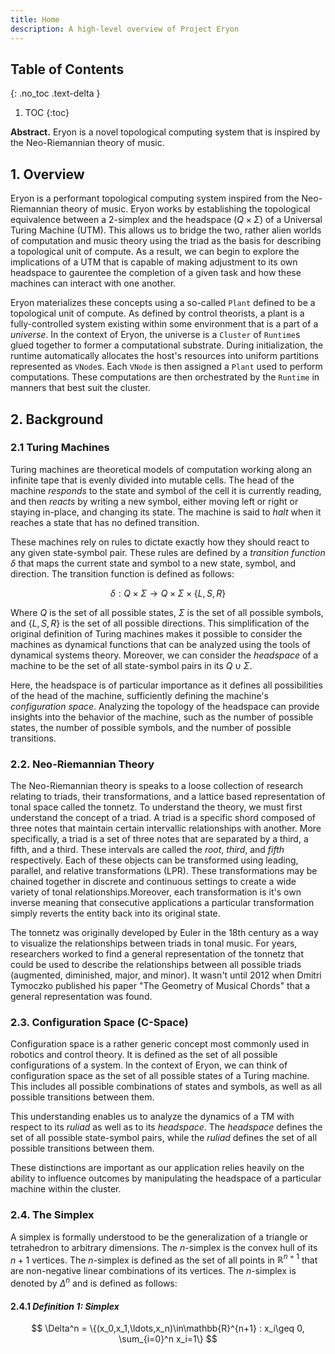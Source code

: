 ```yaml
---
title: Home
description: A high-level overview of Project Eryon
---
```


## Table of Contents
{: .no_toc .text-delta }

1. TOC
{:toc}


**Abstract.** Eryon is a novel topological computing system that is inspired by the Neo-Riemannian theory of music.

## 1. Overview

Eryon is a performant topological computing system inspired from the Neo-Riemannian theory of music. Eryon works by establishing the topological equivalence between a 2-simplex and the headspace ($Q\times\Sigma$) of a Universal Turing Machine (UTM). This allows us to bridge the two, rather alien worlds of computation and music theory using the triad as the basis for describing a topological unit of compute. As a result, we can begin to explore the implications of a UTM that is capable of making adjustment to its own headspace to gaurentee the completion of a given task and how these machines can interact with one another.

Eryon materializes these concepts using a so-called `Plant` defined to be a topological unit of compute. As defined by control theorists, a plant is a fully-controlled system existing within some environment that is a part of a _universe_. In the context of Eryon, the universe is a `Cluster` of `Runtime`s glued together to former a computational substrate. During initialization, the runtime automatically allocates the host's resources into uniform partitions represented as `VNode`s. Each `VNode` is then assigned a `Plant` used to perform computations. These computations are then orchestrated by the `Runtime` in manners that best suit the cluster.

## 2. Background

### 2.1 Turing Machines

Turing machines are theoretical models of computation working along an infinite tape that is evenly divided into mutable cells. The head of the machine _responds_ to the state and symbol of the cell it is currently reading, and then _reacts_ by writing a new symbol, either moving left or right or staying in-place, and changing its state. The machine is said to _halt_ when it reaches a state that has no defined transition.

These machines rely on rules to dictate exactly how they should react to any given state-symbol pair. These rules are defined by a _transition function_ $\delta$ that maps the current state and symbol to a new state, symbol, and direction. The transition function is defined as follows:

$$
\delta:Q\times\Sigma\rightarrow Q\times\Sigma\times\{L,S,R\}
$$

Where $Q$ is the set of all possible states, $\Sigma$ is the set of all possible symbols, and $\{L,S,R\}$ is the set of all possible directions. This simplification of the original definition of Turing machines makes it possible to consider the machines as dynamical functions that can be analyzed using the tools of dynamical systems theory. Moreover, we can consider the _headspace_ of a machine to be the set of all state-symbol pairs in its $Q\cup\Sigma$.

Here, the headspace is of particular importance as it defines all possibilities of the head of the machine, sufficiently defining the machine's _configuration space_. Analyzing the topology of the headspace can provide insights into the behavior of the machine, such as the number of possible states, the number of possible symbols, and the number of possible transitions.

### 2.2. Neo-Riemannian Theory

The Neo-Riemannian theory is speaks to a loose collection of research relating to triads, their transformations, and a lattice based representation of tonal space called the tonnetz. To understand the theory, we must first understand the concept of a triad. A triad is a specific shord composed of three notes that maintain certain intervallic relationships with another. More specifically, a triad is a set of three notes that are separated by a third, a fifth, and a third. These intervals are called the _root_, _third_, and _fifth_ respectively. Each of these objects can be transformed using leading, parallel, and relative transformations (LPR). These transformations may be chained together in discrete and continuous settings to create a wide variety of tonal relationships.Moreover, each transformation is it's own inverse meaning that consecutive applications a particular transformation simply reverts the entity back into its original state.

The tonnetz was originally developed by Euler in the 18th century as a way to visualize the relationships between triads in tonal music. For years, researchers worked to find a general representation of the tonnetz that could be used to describe the relationships between all possible triads (augmented, diminished, major, and minor). It wasn't until 2012 when Dmitri Tymoczko published his paper "The Geometry of Musical Chords" that a general representation was found.

### 2.3. Configuration Space (C-Space)

Configuration space is a rather generic concept most commonly used in robotics and control theory. It is defined as the set of all possible configurations of a system. In the context of Eryon, we can think of configuration space as the set of all possible states of a Turing machine. This includes all possible combinations of states and symbols, as well as all possible transitions between them.

This understanding enables us to analyze the dynamics of a TM with respect to its _ruliad_ as well as to its _headspace_. The _headspace_ defines the set of all possible state-symbol pairs, while the _ruliad_ defines the set of all possible transitions between them.

These distinctions are important as our application relies heavily on the ability to influence outcomes by manipulating the headspace of a particular machine within the cluster.

### 2.4. The Simplex

A simplex is formally understood to be the generalization of a triangle or tetrahedron to arbitrary dimensions. The $n$-simplex is the convex hull of its $n+1$ vertices. The $n$-simplex is defined as the set of all points in $\mathbb{R}^{n+1}$ that are non-negative linear combinations of its vertices. The $n$-simplex is denoted by $\Delta^n$ and is defined as follows:

#### 2.4.1 _Definition 1: Simplex_

$$
\Delta^n = \{(x_0,x_1,\ldots,x_n)\in\mathbb{R}^{n+1} : x_i\geq 0, \sum_{i=0}^n x_i=1\}
$$

